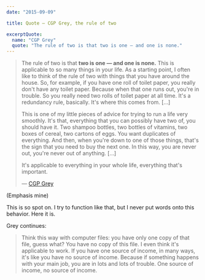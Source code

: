 ```yaml
---
date: "2015-09-09"

title: Quote — CGP Grey, the rule of two

excerptQuote:
  name: "CGP Grey"
  quote: "The rule of two is that two is one — and one is none."
---
```


> The rule of two is that **two is one — and one is none.** This is applicable to so many things in your life. As a starting point, I often like to think of the rule of two with things that you have around the house. So, for example, if you have one roll of toilet paper, you really don't have any toilet paper. Because when that one runs out, you're in trouble. So you really need two rolls of toilet paper at all time. It's a redundancy rule, basically. It's where this comes from. […]
>
> This is one of my little pieces of advice for trying to run a life very smoothly. It's that, everything that you can possibly have two of, you should have it. Two shampoo bottles, two bottles of vitamins, two boxes of cereal, two cartons of eggs. You want duplicates of everything. And then, when you're down to one of those things, that's the sign that you need to buy the next one. In this way, you are never out, you're never out of anything. […]
>
> It's applicable to everything in your whole life, everything that's important.
>
> — [CGP Grey](http://www.relay.fm/cortex/12)

(Emphasis mine)

This is so spot on. I try to function like that, but I never put words onto this behavior. Here it is.

Grey continues:

> Think this way with computer files: you have only one copy of that file, guess what? You have no copy of this file. I even think it's applicable to work. If you have one source of income, in many ways, it's like you have no source of income. Because if something happens with your main job, you are in lots and lots of trouble. One source of income, no source of income.

